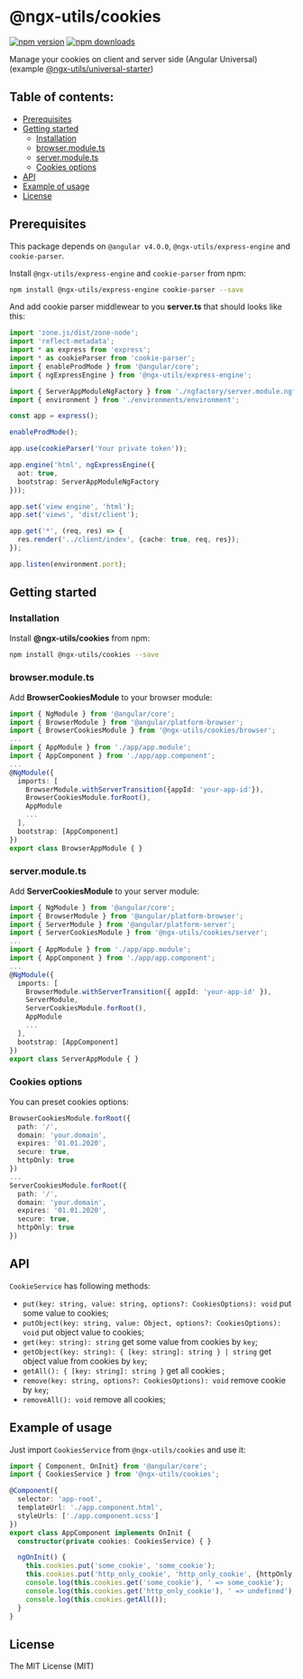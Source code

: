 # @ngx-utils/cookies

[![npm version](https://badge.fury.io/js/%40ngx-utils%2Fcookies.svg)](https://badge.fury.io/js/%40ngx-utils%2Fcookies) [![npm downloads](https://img.shields.io/npm/dm/@ngx-utils/cookies.svg)](https://www.npmjs.com/package/@ngx-utils/cookies)

Manage your cookies on client and server side (Angular Universal) (example [@ngx-utils/universal-starter](https://github.com/ngx-utils/universal-starter))

## Table of contents:
- [Prerequisites](#prerequisites)
- [Getting started](#getting-started)
    - [Installation](#installation)
    - [browser.module.ts](#browsermodulets)
    - [server.module.ts](#servermodulets)
    - [Cookies options](#cookies-options)
- [API](#api)
- [Example of usage](#example-of-usage)
- [License](#license)

## Prerequisites

This package depends on `@angular v4.0.0`, `@ngx-utils/express-engine` and `cookie-parser`.

Install `@ngx-utils/express-engine` and `cookie-parser` from npm:
```bash
npm install @ngx-utils/express-engine cookie-parser --save
```

And add cookie parser middlewear to you **server.ts** that should looks like this:
```ts
import 'zone.js/dist/zone-node';
import 'reflect-metadata';
import * as express from 'express';
import * as cookieParser from 'cookie-parser';
import { enableProdMode } from '@angular/core';
import { ngExpressEngine } from '@ngx-utils/express-engine';

import { ServerAppModuleNgFactory } from './ngfactory/server.module.ngfactory';
import { environment } from './environments/environment';

const app = express();

enableProdMode();

app.use(cookieParser('Your private token'));

app.engine('html', ngExpressEngine({
  aot: true,
  bootstrap: ServerAppModuleNgFactory
}));

app.set('view engine', 'html');
app.set('views', 'dist/client');

app.get('*', (req, res) => {
  res.render('../client/index', {cache: true, req, res});
});

app.listen(environment.port);

```

## Getting started

### Installation

Install **@ngx-utils/cookies** from npm:
```bash
npm install @ngx-utils/cookies --save
```

### browser.module.ts

Add **BrowserCookiesModule** to your browser module:
```ts
import { NgModule } from '@angular/core';
import { BrowserModule } from '@angular/platform-browser';
import { BrowserCookiesModule } from '@ngx-utils/cookies/browser';
...
import { AppModule } from './app/app.module';
import { AppComponent } from './app/app.component';
...
@NgModule({
  imports: [
    BrowserModule.withServerTransition({appId: 'your-app-id'}),
    BrowserCookiesModule.forRoot(),
    AppModule
    ...
  ],
  bootstrap: [AppComponent]
})
export class BrowserAppModule { }

```

### server.module.ts

Add **ServerCookiesModule** to your server module:
```ts
import { NgModule } from '@angular/core';
import { BrowserModule } from '@angular/platform-browser';
import { ServerModule } from '@angular/platform-server';
import { ServerCookiesModule } from '@ngx-utils/cookies/server';
...
import { AppModule } from './app/app.module';
import { AppComponent } from './app/app.component';
...
@NgModule({
  imports: [
    BrowserModule.withServerTransition({ appId: 'your-app-id' }),
    ServerModule,
    ServerCookiesModule.forRoot(),
    AppModule
    ...
  ],
  bootstrap: [AppComponent]
})
export class ServerAppModule { }

```

### Cookies options

You can preset cookies options:
```ts
BrowserCookiesModule.forRoot({
  path: '/',
  domain: 'your.domain',
  expires: '01.01.2020',
  secure: true,
  httpOnly: true
})
...
ServerCookiesModule.forRoot({
  path: '/',
  domain: 'your.domain',
  expires: '01.01.2020',
  secure: true,
  httpOnly: true
})
```

## API

`CookieService` has following methods:
- `put(key: string, value: string, options?: CookiesOptions): void` put some value to cookies;
- `putObject(key: string, value: Object, options?: CookiesOptions): void` put object value to cookies;
- `get(key: string): string` get some value from cookies by `key`;
- `getObject(key: string): { [key: string]: string } | string` get object value from cookies by `key`;
- `getAll(): { [key: string]: string }` get all cookies ;
- `remove(key: string, options?: CookiesOptions): void` remove cookie by `key`;
- `removeAll(): void` remove all cookies;

## Example of usage

Just import `CookiesService` from `@ngx-utils/cookies` and use it:

```ts
import { Component, OnInit} from '@angular/core';
import { CookiesService } from '@ngx-utils/cookies';

@Component({
  selector: 'app-root',
  templateUrl: './app.component.html',
  styleUrls: ['./app.component.scss']
})
export class AppComponent implements OnInit {
  constructor(private cookies: CookiesService) { }

  ngOnInit() {
    this.cookies.put('some_cookie', 'some_cookie');
    this.cookies.put('http_only_cookie', 'http_only_cookie', {httpOnly: true});
    console.log(this.cookies.get('some_cookie'), ' => some_cookie');
    console.log(this.cookies.get('http_only_cookie'), ' => undefined');
    console.log(this.cookies.getAll());
  }
}


```

## License

The MIT License (MIT)
